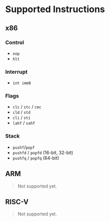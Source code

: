 # Supported Instructions

## x86

### Control

- `nop`
- `hlt`

### Interrupt

- `int imm8`

### Flags

- `clc` / `stc` / `cmc`
- `cld` / `std`
- `cli` / `sti`
- `lahf` / `sahf`

### Stack

- `pushf`/`popf`
- `pushfd` / `popfd` (16-bit, 32-bit)
- `pushfq` / `popfq` (64-bit)

## ARM

> Not supported yet.

## RISC-V

> Not supported yet.
